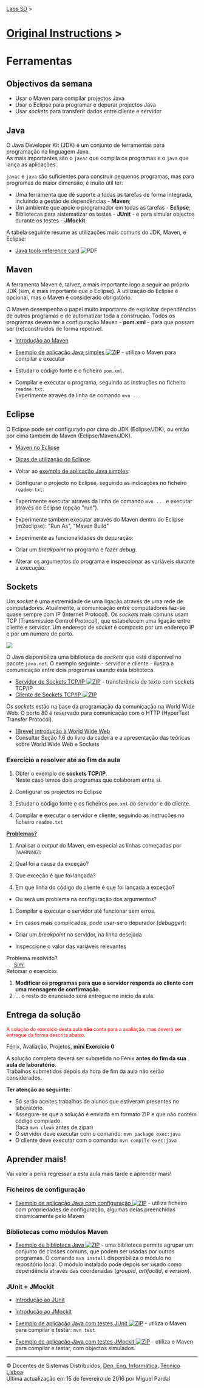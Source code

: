 [Labs SD](../index.html) >

# [Original Instructions](http://disciplinas.tecnico.ulisboa.pt/leic-sod/2015-2016/labs/02-tools/index.html) >

# Ferramentas

## Objectivos da semana

*   Usar o Maven para compilar projectos Java
*   Usar o Eclipse para programar e depurar projectos Java
*   Usar _sockets_ para transferir dados entre cliente e servidor

## Java

O Java Developer Kit (JDK) é um conjunto de ferramentas para programação na linguagem Java.  
As mais importantes são o `javac` que compila os programas e o `java` que lança as aplicações.

`javac` e `java` são suficientes para construir pequenos programas, mas para programas de maior dimensão, é muito útil ter:

*   Uma ferramenta que dê suporte a todas as tarefas de forma integrada, incluíndo a gestão de dependências - **Maven**;
*   Um ambiente que apoie o programador em todas as tarefas - **Eclipse**;
*   Bibliotecas para sistematizar os testes - **JUnit** - e para simular objectos durante os testes - **JMockit**.

A tabela seguinte resume as utilizações mais comuns do JDK, Maven, e Eclipse:

*   [Java tools reference card](java-tools-ref-card.pdf) ![PDF](../_img/pdf.png)

## Maven

A ferramenta Maven é, talvez, a mais importante logo a seguir ao próprio JDK (sim, é mais importante que o Eclipse). A utilização do Eclipse é opcional, mas o Maven é considerado obrigatório.

O Maven desempenha o papel muito importante de explicitar dependências de outros programas e de automatizar toda a construção. Todos os programas devem ter a configuração Maven - **pom.xml** - para que possam ser (re)construídos de forma repetível.

*   [Introdução ao Maven](maven/index.html)

*   [Exemplo de aplicação Java simples ![ZIP](../_img/zip.png)](java-app.zip) - utiliza o Maven para compilar e executar

*   Estudar o código fonte e o ficheiro `pom.xml`.
*   Compilar e executar o programa, seguindo as instruções no ficheiro `readme.txt`.  
    Experimente através da linha de comando `mvn ...`

## Eclipse

O Eclipse pode ser configurado por cima do JDK (Eclipse/JDK), ou então por cima também do Maven (Eclipse/Maven/JDK).

*   [Maven no Eclipse](eclipse/maven/index.html)
*   [Dicas de utilização do Eclipse](http://www.slideshare.net/MiguelLPardal/eclipse-workshop-presentation)

*   Voltar ao [exemplo de aplicação Java simples](java-app.zip):

*   Configurar o projecto no Eclipse, seguindo as indicações no ficheiro `readme.txt`.
*   Experimente executar através da linha de comando `mvn ...` e executar através do Eclipse (opção "run").  

*   Experimente também executar através do Maven dentro do Eclipse (m2eclipse): "Run As", "Maven Build"

*   Experimente as funcionalidades de depuração:

*   Criar um _breakpoint_ no programa e fazer _debug_.
*   Alterar os argumentos do programa e inspeccionar as variáveis durante a execução.

## Sockets

Um _socket_ é uma extremidade de uma ligação através de uma rede de computadores. Atualmente, a comunicação entre computadores faz-se quase sempre com IP (Internet Protocol). Os _sockets_ mais comuns usam TCP (Transmission Control Protocol), que estabelecem uma ligação entre cliente e servidor. Um endereço de _socket_ é composto por um endereço IP e por um número de porto.

![](connection-27383_960_720.png)

O Java disponibiliza uma biblioteca de _sockets_ que está disponível no pacote `java.net`. O exemplo seguinte - servidor e cliente - ilustra a comunicação entre dois programas usando esta biblioteca.

*   [Servidor de Sockets TCP/IP ![ZIP](../_img/zip.png)](socket-server.zip) - transferência de texto com sockets TCP/IP
*   [Cliente de Sockets TCP/IP ![ZIP](../_img/zip.png)](socket-client.zip)

Os _sockets_ estão na base da programação da comunicação na World Wide Web. O porto 80 é reservado para comunicação com o HTTP (HyperText Transfer Protocol).

*   [(Breve) introdução à World Wide Web](www/index.html)
*   Consultar Seção 1.6 do livro da cadeira e a apresentação das teóricas sobre World Wide Web e Sockets

### Exercício a resolver até ao fim da aula

1.  Obter o exemplo de **sockets TCP/IP**.  
    Neste caso temos dois programas que colaboram entre si.

1.  Configurar os projectos no Eclipse
2.  Estudar o código fonte e os ficheiros `pom.xml` do servidor e do cliente.
3.  Compilar e executar o servidor e cliente, seguindo as instruções no ficheiro `readme.txt`

**[Problemas?](exceptions/index.html)**

1.  Analisar o _output_ do Maven, em especial as linhas começadas por <small>[WARNING]</small>:

1.  Qual foi a causa da exceção?
2.  Que exceção é que foi lançada?
3.  Em que linha do código do cliente é que foi lançada a exceção?

*   Ou será um problema na configuração dos argumentos?

1.  Compilar e executar o servidor até funcionar sem erros.

*   Em casos mais complicados, pode usar-se o depurador (_debugger_):

*   Criar um _breakpoint_ no servidor, na linha desejada
*   Inspeccione o valor das variáveis relevantes

Problema resolvido?  
     [Sim!](http://www.phdcomics.com/comics/archive.php?comicid=180)  
Retomar o exercício:

1.  **Modificar os programas para que o servidor responda ao cliente com uma mensagem de confirmação.**
2.  ... o resto do enunciado será entregue no início da aula.

## Entrega da solução

<span style="color:red;font-size:90%">A solução do exercício desta aula **não** conta para a avaliação, mas deverá ser entregue da forma descrita abaixo.</span>

Fénix, Avaliação, Projetos, **mini Exercício 0**

A solução completa deverá ser submetida no Fénix **antes do fim da sua aula de laboratório**.  
Trabalhos submetidos depois da hora de fim da aula não serão considerados.

**Ter atenção ao seguinte:**

*   Só serão aceites trabalhos de alunos que estiveram presentes no laboratório.
*   Assegure-se que a solução é enviada em formato ZIP e que não contém código compilado.  
    (faça `mvn clean` antes de zipar)
*   O servidor deve executar com o comando: `mvn package exec:java`
*   O cliente deve executar com o comando: `mvn compile exec:java`

## Aprender mais!

Vai valer a pena regressar a esta aula mais tarde e aprender mais!

### Ficheiros de configuração

*   [Exemplo de aplicação Java com configuração ![ZIP](../_img/zip.png)](java-app_config.zip) - utiliza ficheiro com propriedades de configuração, algumas delas preenchidas dinamicamente pelo Maven

### Bibliotecas como módulos Maven

*   [Exemplo de biblioteca Java ![ZIP](../_img/zip.png)](java-lib.zip) - uma biblioteca permite agrupar um conjunto de classes comuns, que podem ser usadas por outros programas. O comando `mvn install` disponibiliza o módulo no repositório local. O módulo instalado pode depois ser usado como dependência através das coordenadas (_groupId_, _artifactId_, e _version_).

### JUnit + JMockit

*   [Introdução ao JUnit](junit/index.html)
*   [Introdução ao JMockit](jmockit/index.html)

*   [Exemplo de aplicação Java com testes JUnit ![ZIP](../_img/zip.png)](junit-app.zip) - utiliza o Maven para compilar e testar: `mvn test`
*   [Exemplo de aplicação Java com testes JMockit ![ZIP](../_img/zip.png)](jmockit-app.zip) - utiliza o Maven para compilar e testar, com objectos simulados.

* * *

© Docentes de Sistemas Distribuídos, [Dep. Eng. Informática](http://www.dei.tecnico.ulisboa.pt/), [Técnico Lisboa](http://www.ist.eu)  
Última actualização em 15 de fevereiro de 2016 por Miguel Pardal